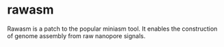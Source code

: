 # rawasm
Rawasm is a patch to the popular miniasm tool. It enables the construction of genome assembly from raw nanopore signals.
